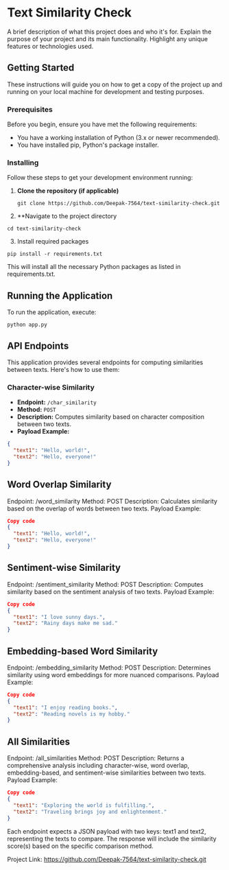 # Text Similarity Check


A brief description of what this project does and who it's for. Explain the purpose of your project and its main functionality. Highlight any unique features or technologies used.

## Getting Started

These instructions will guide you on how to get a copy of the project up and running on your local machine for development and testing purposes.

### Prerequisites

Before you begin, ensure you have met the following requirements:
- You have a working installation of Python (3.x or newer recommended).
- You have installed pip, Python's package installer.

### Installing

Follow these steps to get your development environment running:

1. **Clone the repository (if applicable)**

   ```
   git clone https://github.com/Deepak-7564/text-similarity-check.git
   ```

2. **Navigate to the project directory

  ```
cd text-similarity-check
```

3. Install required packages

```
pip install -r requirements.txt
```

This will install all the necessary Python packages as listed in requirements.txt.

## Running the Application
To run the application, execute:

```
python app.py
```

## API Endpoints

This application provides several endpoints for computing similarities between texts. Here's how to use them:

### Character-wise Similarity

- **Endpoint:** `/char_similarity`
- **Method:** `POST`
- **Description:** Computes similarity based on character composition between two texts.
- **Payload Example:**

```json
{
  "text1": "Hello, world!",
  "text2": "Hello, everyone!"
}

```

## Word Overlap Similarity
Endpoint: /word_similarity
Method: POST
Description: Calculates similarity based on the overlap of words between two texts.
Payload Example:
```json
Copy code
{
  "text1": "Hello, world!",
  "text2": "Hello, everyone!"
}
```

## Sentiment-wise Similarity
Endpoint: /sentiment_similarity
Method: POST
Description: Computes similarity based on the sentiment analysis of two texts.
Payload Example:
```json
Copy code
{
  "text1": "I love sunny days.",
  "text2": "Rainy days make me sad."
}
```

## Embedding-based Word Similarity
Endpoint: /embedding_similarity
Method: POST
Description: Determines similarity using word embeddings for more nuanced comparisons.
Payload Example:
```json
Copy code
{
  "text1": "I enjoy reading books.",
  "text2": "Reading novels is my hobby."
}
```

## All Similarities
Endpoint: /all_similarities
Method: POST
Description: Returns a comprehensive analysis including character-wise, word overlap, embedding-based, and sentiment-wise similarities between two texts.
Payload Example:
```json
Copy code
{
  "text1": "Exploring the world is fulfilling.",
  "text2": "Traveling brings joy and enlightenment."
}
```

Each endpoint expects a JSON payload with two keys: text1 and text2, representing the texts to compare. The response will include the similarity score(s) based on the specific comparison method.


Project Link: https://github.com/Deepak-7564/text-similarity-check.git
